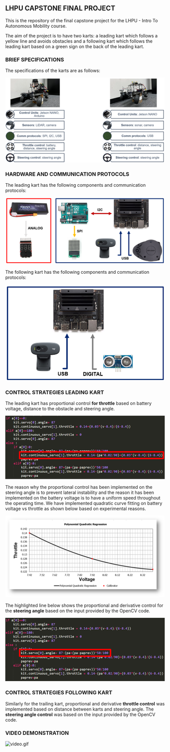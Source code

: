 ## **LHPU CAPSTONE FINAL PROJECT**

This is the repository of the final capstone project for the LHPU - Intro To Autonomous Mobility course. 

The aim of the project is to have two karts: a leading kart which follows a yellow line and avoids obstacles and a following
kart which follows the leading kart based on a green sign on the back of the leading kart.

### **BRIEF SPECIFICATIONS**

The specifications of the karts are as follows:

![img_8.png](Images/img_8.png)

### **HARDWARE AND COMMUNICATION PROTOCOLS**

The leading kart has the following components and communication protocols:

![img_1.png](Images/img_1.png)

The following kart has the following components and communication protocols:

![img_2.png](Images/img_2.png)

### **CONTROL STRATEGIES LEADING KART**

The leading kart has proportional control **for throttle** based on battery voltage, distance to the obstacle and steering angle. 

![img_4.png](Images/img_4.png)

The reason why the proportional control has been implemented on the steering angle is to prevent lateral instability and the reason it has been implemented on the battery voltage is to have a uniform speed throughout the operating time.
We have implemented quadratic curve fitting on battery voltage vs throttle as shown below based on experimental reasons.

![img_7.png](Images/img_7.png)

The highlighted line below shows the proportional and derivative control for the **steering angle** based on the input provided by the OpenCV code.

![img_6.png](Images/img_6.png)

### **CONTROL STRATEGIES FOLLOWING KART**

Similarly for the trailing kart, proportional and derivative **throttle control** was implemented based on distance between karts and steering angle.
The **steering angle control** was based on the input provided by the OpenCV code.

### **VIDEO DEMONSTRATION**

![video.gif](Images/video.gif)